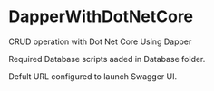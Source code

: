 # DapperWithDotNetCore
CRUD operation with Dot Net Core Using Dapper

Required Database scripts aaded in Database folder.

Defult URL configured to launch Swagger UI.
